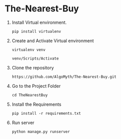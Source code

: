 # The-Nearest-Buy
1. Install Virtual environment.
   ```
   pip install virtualenv
   ```
2. Create and Activate Virtual environment
    ```
    virtualenv venv
    ```
    ```
    venv/Scripts/Activate
    ```
3. Clone the repository
    ```
    https://github.com/AlgoMyth/The-Nearest-Buy.git
    ```
4. Go to the Project Folder
    ```
    cd TheNearestBuy
    ```
5. Install the Requirements
    ```
    pip install -r requirements.txt
    ```
6. Run server
    ```
    python manage.py runserver
    ```
